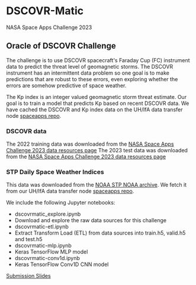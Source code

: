# DSCOVR-Matic
NASA Space Apps Challenge 2023 
## Oracle of DSCOVR Challenge

The challenge is to use DSCOVR spacecraft's Faraday Cup (FC) instrument data to predict the threat level of geomagnetic storms.
The DSCOVR instrument has an intermittent data problem so one goal is to make predictions that are robust to these errors, 
even exploring whether the errors are somehow predictive of space weather.

The Kp index is an integer valued geomagnetic storm threat estimate. Our goal is to train a model that predicts Kp based on recent DSCOVR data.
We have cached the DSCOVR and Kp index data on the UH/IfA data transfer node [spaceapps repo](http://dtn-itc.ifa.hawaii.edu/spaceapps).

### DSCOVR data
The 2022 training data was downloaded from the [NASA Space Apps Challenge 2023 data resources page](https://opensource.gsfc.nasa.gov/spaceappschallenge/dsc_fc_summed_spectra_2022_v01.zip)
The 2023 test data was downloaded from the [NASA Space Apps Challenge 2023 data resources page](https://opensource.gsfc.nasa.gov/spaceappschallenge/dsc_fc_summed_spectra_2023_v01.zip)

### STP Daily Space Weather Indices
This data was downloaded from the [NOAA STP NOAA archive](ftp://ftp.ngdc.noaa.gov/STP/swpc_products/daily_reports/space_weather_indices).
We fetch it from our UH/IfA data transfer node [spaceapps repo](http://dtn-itc.ifa.hawaii/spaceapps).

We include the following Jupyter notebooks:
* dscovrmatic_explore.ipynb
*    Download and explore the raw data sources for this challenge
* dscovrmatic-etl.ipynb
*    Extract Transform Load (ETL) from data sources into train.h5, valid.h5 and test.h5
* dscovrmatic-mlp.ipynb
*    Keras TensorFlow MLP model
* dscovrmatic-conv1d.ipynb
*    Keras TensorFlow Conv1D CNN model

[Submission Slides](https://docs.google.com/presentation/d/e/2PACX-1vTZPeZbcVUSYIbZtWtcy5im35P7uL5MbLCeqCabnxSnc6hiag_0qkqB7XIkTCkl8RBxpL74s2GfDFxh/pub?start=false&loop=false&delayms=3000)
